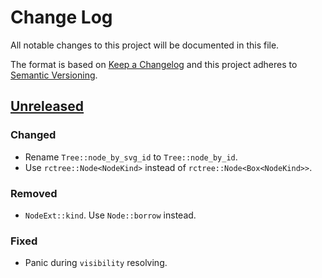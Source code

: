 # Change Log
All notable changes to this project will be documented in this file.

The format is based on [Keep a Changelog](http://keepachangelog.com/)
and this project adheres to [Semantic Versioning](http://semver.org/).

## [Unreleased]
### Changed
- Rename `Tree::node_by_svg_id` to `Tree::node_by_id`.
- Use `rctree::Node<NodeKind>` instead of `rctree::Node<Box<NodeKind>>`.

### Removed
- `NodeExt::kind`. Use `Node::borrow` instead.

### Fixed
- Panic during `visibility` resolving.

[Unreleased]: https://github.com/RazrFalcon/xmlparser/compare/v0.1.1...HEAD
